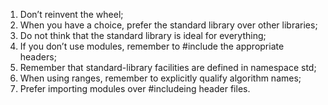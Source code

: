 1. Don’t reinvent the wheel;
2. When you have a choice, prefer the standard library over other libraries;
3. Do not think that the standard library is ideal for everything;
4. If you don’t use modules, remember to #include the appropriate headers;
5. Remember that standard-library facilities are defined in namespace std;
6. When using ranges, remember to explicitly qualify algorithm names;
7. Prefer importing modules over #includeing header files.